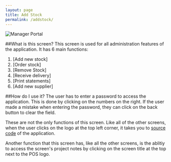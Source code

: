 ```yaml
---
layout: page
title: Add Stock 
permalink: /addstock/
---
```

![Manager Portal](http://i.imgur.com/VHhoYlJ.jpg)

##What is this screen?
This screen is used for all administration features of the application. It has 6 main functions: 

1. [Add new stock]
2. [Order stock]
3. [Remove Stock]
4. [Receive delivery]
5. [Print statements]
6. [Add new supplier]

##How do I use it?
The user has to enter a password to access the application. This is done by clicking on the numbers on the right. If the user made a mistake when entering the password, they can click on the back button to clear the field. 


These are not the only functions of this screen. Like all of the other screens, when the user clicks on the logo at the top left corner, it takes you to [source code](https://github.com/iggnoreza/PointOfSaleSystem) of the application. 

Another function that this screen has, like all the other screens, is the ablitiy to access the screen's project notes by clicking on the screen title at the top next to the POS logo.